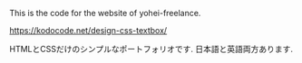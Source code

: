 This is the code for the website of yohei-freelance.

https://kodocode.net/design-css-textbox/

HTMLとCSSだけのシンプルなポートフォリオです. 日本語と英語両方あります.
